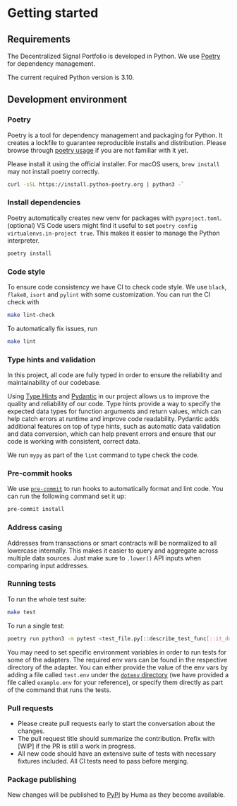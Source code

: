 # Getting started

## Requirements

The Decentralized Signal Portfolio is developed in Python. We use [Poetry](https://python-poetry.org/) for dependency management.

The current required Python version is 3.10.

## Development environment

### Poetry

Poetry is a tool for dependency management and packaging for Python. It creates a lockfile to guarantee reproducible installs and distribution. Please browse through [poetry usage](https://python-poetry.org/docs/basic-usage/) if you are not familiar with it yet.

Please install it using the official installer. For macOS users, `brew install` may not install poetry correctly.

```bash
curl -sSL https://install.python-poetry.org | python3 -`
```

### Install dependencies

Poetry automatically creates new venv for packages with `pyproject.toml`.
(optional) VS Code users might find it useful to set `poetry config virtualenvs.in-project true`. This makes it easier to manage the Python interpreter.

```bash
poetry install
```

### Code style

To ensure code consistency we have CI to check code style. We use `black`, `flake8`, `isort` and `pylint` with some customization. You can run the CI check with

```bash
make lint-check
```

To automatically fix issues, run

```bash
make lint
```

### Type hints and validation

In this project, all code are fully typed in order to ensure the reliability and maintainability of our codebase.

Using [Type Hints](https://peps.python.org/pep-0484/) and [Pydantic](https://pydantic-docs.helpmanual.io/) in our project allows us to improve the quality and reliability of our code. Type hints provide a way to specify the expected data types for function arguments and return values, which can help catch errors at runtime and improve code readability. Pydantic adds additional features on top of type hints, such as automatic data validation and data conversion, which can help prevent errors and ensure that our code is working with consistent, correct data.

We run `mypy` as part of the `lint` command to type check the code.

### Pre-commit hooks

We use [`pre-commit`](https://pre-commit.com/) to run hooks to automatically format and lint code. You can run the following command set it up:

```bash
pre-commit install
```

### Address casing

Addresses from transactions or smart contracts will be normalized to all lowercase internally. This makes it easier to query and aggregate across multiple data sources. Just make sure to `.lower()` API inputs when comparing input addresses.

### Running tests

To run the whole test suite:

```bash
make test
```

To run a single test:

```bash
poetry run python3 -m pytest <test_file.py[::describe_test_func[::it_does_abc]]>
```

You may need to set specific environment variables in order to run tests for some of the adapters. The required
env vars can be found in the respective directory of the adapter. You can either provide the value of the env vars
by adding a file called `test.env` under the [`dotenv` directory](../tests/dotenv) (we have provided a file called
`example.env` for your reference), or specify them directly as part of the command that runs the tests.

### Pull requests

- Please create pull requests early to start the conversation about the changes.
- The pull request title should summarize the contribution. Prefix with [WIP] if the PR is still a work in progress.
- All new code should have an extensive suite of tests with necessary fixtures included. All CI tests need to pass before merging.

### Package publishing

New changes will be published to [PyPI](https://pypi.org/project/huma-signals/) by Huma as they become available.
